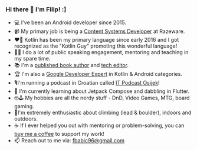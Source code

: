 ### Hi there 👋 I'm Filip! :]

- 💻 I've been an Android developer since 2015.
- 📹 My primary job is being a [Content Systems Developer](https://www.raywenderlich.com/u/filbabic) at Razeware.
- ❤️‍🔥 Kotlin has been my primary language since early 2016 and I got recognized as the "Kotlin Guy" promoting this wonderful language!
- 👨‍🏫 I do a lot of public speaking engagement, mentoring and teaching in my spare time.
- 📚 I'm a [published book author](https://www.raywenderlich.com/books/kotlin-coroutines-by-tutorials/v2.0) and [tech editor](https://www.raywenderlich.com/books/saving-data-on-android/v1.0).
- 🏆 I'm also a [Google Developer Expert](https://developers.google.com/community/experts) in Kotlin & Android categories.
- 🎙️I'm running a podcast in Croatian called [IT Podcast Osijek](https://www.youtube.com/channel/UCCRpADFImlrUPSz8HYVRN1w)!
- 📖 I'm currently learning about Jetpack Compose and dabbling in Flutter.
- 🤓🕹️ My hobbies are all the nerdy stuff - DnD, Video Games, MTG, board gaming.
- 🧗I'm extremely enthusiastic about climbing (lead & boulder), indoors and outdoors.
- ☕ If I ever helped you out with mentoring or problem-solving, you can [buy me a coffee](https://www.buymeacoffee.com/filbabic) to support my work!
- 📫 Reach out to me via: fbabic96@gmail.com

